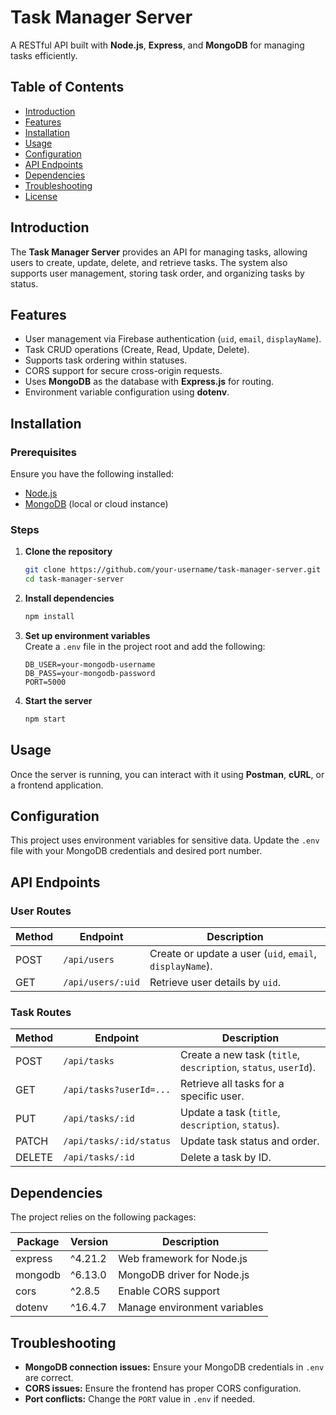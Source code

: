# Task Manager Server  

A RESTful API built with **Node.js**, **Express**, and **MongoDB** for managing tasks efficiently.  

## Table of Contents  

- [Introduction](#introduction)  
- [Features](#features)  
- [Installation](#installation)  
- [Usage](#usage)  
- [Configuration](#configuration)  
- [API Endpoints](#api-endpoints)  
- [Dependencies](#dependencies)  
- [Troubleshooting](#troubleshooting)  
- [License](#license)  

## Introduction  

The **Task Manager Server** provides an API for managing tasks, allowing users to create, update, delete, and retrieve tasks. The system also supports user management, storing task order, and organizing tasks by status.  

## Features  

- User management via Firebase authentication (`uid`, `email`, `displayName`).  
- Task CRUD operations (Create, Read, Update, Delete).  
- Supports task ordering within statuses.  
- CORS support for secure cross-origin requests.  
- Uses **MongoDB** as the database with **Express.js** for routing.  
- Environment variable configuration using **dotenv**.  

## Installation  

### Prerequisites  

Ensure you have the following installed:  

- [Node.js](https://nodejs.org/)  
- [MongoDB](https://www.mongodb.com/) (local or cloud instance)  

### Steps  

1. **Clone the repository**  
   ```sh
   git clone https://github.com/your-username/task-manager-server.git
   cd task-manager-server
   ```

2. **Install dependencies**  
   ```sh
   npm install
   ```

3. **Set up environment variables**  
   Create a `.env` file in the project root and add the following:  
   ```env
   DB_USER=your-mongodb-username
   DB_PASS=your-mongodb-password
   PORT=5000
   ```

4. **Start the server**  
   ```sh
   npm start
   ```

## Usage  

Once the server is running, you can interact with it using **Postman**, **cURL**, or a frontend application.

## Configuration  

This project uses environment variables for sensitive data. Update the `.env` file with your MongoDB credentials and desired port number.

## API Endpoints  

### User Routes  

| Method | Endpoint          | Description |
|--------|------------------|-------------|
| POST   | `/api/users`      | Create or update a user (`uid`, `email`, `displayName`). |
| GET    | `/api/users/:uid` | Retrieve user details by `uid`. |

### Task Routes  

| Method | Endpoint                  | Description |
|--------|--------------------------|-------------|
| POST   | `/api/tasks`              | Create a new task (`title`, `description`, `status`, `userId`). |
| GET    | `/api/tasks?userId=...`   | Retrieve all tasks for a specific user. |
| PUT    | `/api/tasks/:id`          | Update a task (`title`, `description`, `status`). |
| PATCH  | `/api/tasks/:id/status`   | Update task status and order. |
| DELETE | `/api/tasks/:id`          | Delete a task by ID. |

## Dependencies  

The project relies on the following packages:

| Package  | Version  | Description |
|----------|---------|-------------|
| express  | ^4.21.2 | Web framework for Node.js |
| mongodb  | ^6.13.0 | MongoDB driver for Node.js |
| cors     | ^2.8.5  | Enable CORS support |
| dotenv   | ^16.4.7 | Manage environment variables |

## Troubleshooting  

- **MongoDB connection issues:** Ensure your MongoDB credentials in `.env` are correct.  
- **CORS issues:** Ensure the frontend has proper CORS configuration.  
- **Port conflicts:** Change the `PORT` value in `.env` if needed.  
